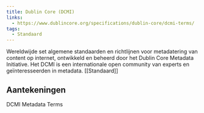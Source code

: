 ```yaml
---
title: Dublin Core (DCMI)
links:
  - https://www.dublincore.org/specifications/dublin-core/dcmi-terms/
tags:
  - Standaard
---
```

Wereldwijde set algemene standaarden en richtlijnen voor metadatering van content op internet, ontwikkeld en beheerd door het Dublin Core Metadata Initiative. Het DCMI is een internationale open community van experts en geïnteresseerden in metadata. [[Standaard]]
## Aantekeningen
DCMI Metadata Terms
